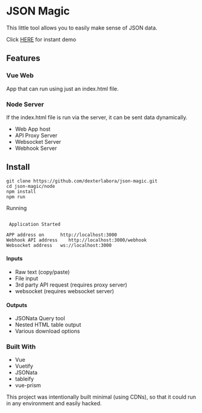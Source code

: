 # JSON Magic 

This little tool allows you to easily make sense of JSON data. 

Click [HERE](https://dexterlabora.github.io/json-magic/) for instant demo

## Features

### Vue Web 
App that can run using just an index.html file. 

### Node Server 

If the index.html file is run via the server, it can be sent data dynamically.

- Web App host
- API Proxy Server
- Websocket Server
- Webhook Server

## Install 

```
git clone https://github.com/dexterlabora/json-magic.git
cd json-magic/node
npm install
npm run
```


Running

```

 Application Started 

APP address on      http://localhost:3000
Webhook API address    http://localhost:3000/webhook
Websocket address   ws://localhost:3000

```

#### Inputs
- Raw text (copy/paste)
- File input
- 3rd party API request (requires proxy server)
- websocket (requires websocket server)

#### Outputs
- JSONata Query tool
- Nested HTML table output
- Various download options


### Built With

- Vue
- Vuetify
- JSONata
- tableify
- vue-prism

This project was intentionally built minimal (using CDNs), so that it could run in any environment and easily hacked.

